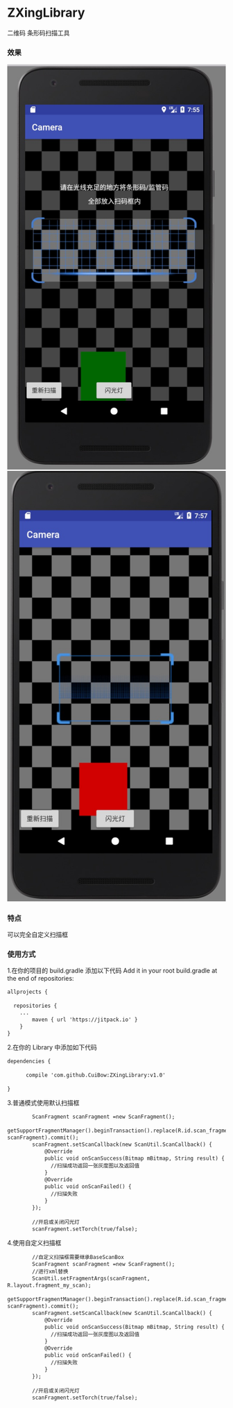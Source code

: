 # ZXingLibrary
二维码 条形码扫描工具
### 效果
![image](https://github.com/CuiBow/ZXingLibrary/blob/master/example/default.png)
![image](https://github.com/CuiBow/ZXingLibrary/blob/master/example/default2.png)
### 特点 

可以完全自定义扫描框

### 使用方式
    
1.在你的项目的 build.gradle 添加以下代码 Add it in your root build.gradle at the end of repositories:
```
allprojects {

  repositories {
  	...
	  	maven { url 'https://jitpack.io' }
    }
} 
```

 
2.在你的 Library 中添加如下代码

``` 
dependencies { 

	  compile 'com.github.CuiBow:ZXingLibrary:v1.0'
     
} 
```

3.普通模式使用默认扫描框
``` 
        ScanFragment scanFragment =new ScanFragment();
        getSupportFragmentManager().beginTransaction().replace(R.id.scan_fragment, scanFragment).commit();
        scanFragment.setScanCallback(new ScanUtil.ScanCallback() {
            @Override
            public void onScanSuccess(Bitmap mBitmap, String result) {
              //扫描成功返回一张灰度图以及返回值
            }
            @Override
            public void onScanFailed() {
              //扫描失败
            }
        });
        
        //开启或关闭闪光灯
        scanFragment.setTorch(true/false);
   ```
   
4.使用自定义扫描框
```     
        //自定义扫描框需要继承BaseScanBox
        ScanFragment scanFragment =new ScanFragment();
        //进行xml替换
        ScanUtil.setFragmentArgs(scanFragment, R.layout.fragment_my_scan);
        getSupportFragmentManager().beginTransaction().replace(R.id.scan_fragment, scanFragment).commit();
        scanFragment.setScanCallback(new ScanUtil.ScanCallback() {
            @Override
            public void onScanSuccess(Bitmap mBitmap, String result) {
              //扫描成功返回一张灰度图以及返回值
            }
            @Override
            public void onScanFailed() {
              //扫描失败
            }
        });
        
        //开启或关闭闪光灯
        scanFragment.setTorch(true/false);
```
            
    





